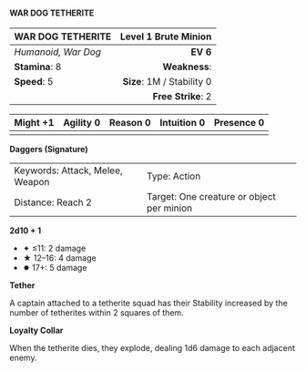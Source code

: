 #### WAR DOG TETHERITE

| WAR DOG TETHERITE   |   **Level 1 Brute Minion** |
| :------------------ | -------------------------: |
| *Humanoid, War Dog* |                   **EV 6** |
| **Stamina**: 8      |              **Weakness**: |
| **Speed**: 5        | **Size**: 1M / Stability 0 |
|                     |         **Free Strike**: 2 |

| **Might** +1 | **Agility** 0 | **Reason** 0 | **Intuition** 0 | **Presence** 0 |
| ------------ | ------------- | ------------ | --------------- | -------------- |
|              |               |              |                 |                |

**Daggers (Signature)**

|                                 |                                           |
| :------------------------------ | :---------------------------------------- |
| Keywords: Attack, Melee, Weapon | Type: Action                              |
| Distance: Reach 2               | Target: One creature or object per minion |

**2d10 + 1**

- ✦ ≤11: 2 damage
- ★ 12–16: 4 damage
- ✸ 17+: 5 damage

**Tether**

A captain attached to a tetherite squad has their Stability increased by the number of tetherites within 2 squares of them.

**Loyalty Collar**

When the tetherite dies, they explode, dealing 1d6 damage to each adjacent enemy.

